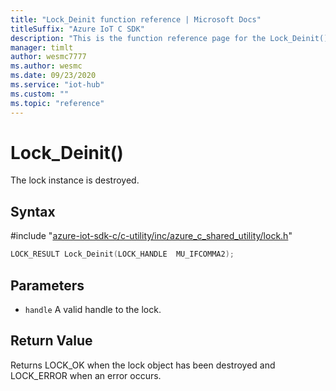```yaml
---                             
title: "Lock_Deinit function reference | Microsoft Docs" 
titleSuffix: "Azure IoT C SDK"            
description: "This is the function reference page for the Lock_Deinit() function in the Azure IoT C SDK. This SDK is used with Azure IoT Hub and Azure IoT Hub Device Provisioning Service"            
manager: timlt                 
author: wesmc7777              
ms.author: wesmc               
ms.date: 09/23/2020                    
ms.service: "iot-hub"             
ms.custom: ""                
ms.topic: "reference"        
---                            
```


# Lock_Deinit()

The lock instance is destroyed.

## Syntax

\#include "[azure-iot-sdk-c/c-utility/inc/azure_c_shared_utility/lock.h](../lock-h.md)"  
```C
LOCK_RESULT Lock_Deinit(LOCK_HANDLE  MU_IFCOMMA2);
```

## Parameters
* `handle` A valid handle to the lock.

## Return Value
Returns LOCK_OK when the lock object has been destroyed and LOCK_ERROR when an error occurs.

